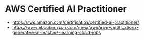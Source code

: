 # AWS Certified AI Practitioner

- https://aws.amazon.com/certification/certified-ai-practitioner/
- https://www.aboutamazon.com/news/aws/aws-certifications-generative-ai-machine-learning-cloud-jobs
